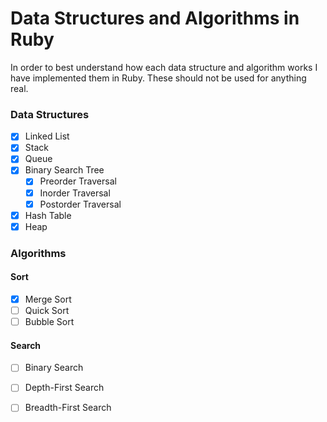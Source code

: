 # Data Structures and Algorithms in Ruby

In order to best understand how each data structure and algorithm works I have implemented them in Ruby. These should not be used for anything real.

### Data Structures
- [x] Linked List
- [x] Stack
- [x] Queue
- [x] Binary Search Tree
  - [x] Preorder Traversal
  - [x] Inorder Traversal
  - [x] Postorder Traversal
- [x] Hash Table
- [x] Heap

### Algorithms

#### Sort
- [x] Merge Sort
- [ ] Quick Sort
- [ ] Bubble Sort

#### Search
- [ ] Binary Search
- [ ] Depth-First Search
- [ ] Breadth-First Search

